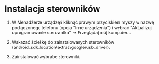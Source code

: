 # Instalacja sterowników

1. W Menadżerze urządzęń kliknąć prawym przyciskiem myszy w nazwę podłączonego telefonu 
  (opcja "Inne urządzenia") i wybrać "Aktualizuj oprogramowanie sterownika" -> Przeglądaj mój komputer...

2. Wskazać ścieżkę do zainstalowanych sterowników (android_sdk_location\extras\google\usb_driver).

3. Zainstalować wybrabe sterowniki.
